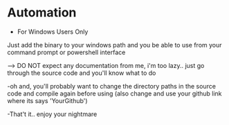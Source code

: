 # Automation

- For Windows Users Only

Just add the binary to your windows path and you be able to use from your command prompt or powershell interface

--> DO NOT expect any documentation from me, i'm too lazy.. just go through the source code and you'll know what to do


-oh and, you'll probably want to change the directory paths in the source code and compile again before using
(also change and use your github link where its says 'YourGithub')

-That't it.. enjoy your nightmare
